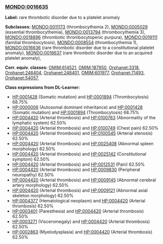 
### [MONDO:0016635](http://purl.obolibrary.org/obo/MONDO_0016635)
**Label:** rare thrombotic disorder due to a platelet anomaly

**Subclasses:** [MONDO:0011173](http://purl.obolibrary.org/obo/MONDO_0011173) (thrombocythemia 2), [MONDO:0005029](http://purl.obolibrary.org/obo/MONDO_0005029) (essential thrombocythemia), [MONDO:0013794](http://purl.obolibrary.org/obo/MONDO_0013794) (thrombocythemia 3), [MONDO:0018896](http://purl.obolibrary.org/obo/MONDO_0018896) (thrombotic thrombocytopenic purpura), [MONDO:0019111](http://purl.obolibrary.org/obo/MONDO_0019111) (familial thrombocytosis), [MONDO:0008554](http://purl.obolibrary.org/obo/MONDO_0008554) (thrombocythemia 1), [MONDO:0016636](http://purl.obolibrary.org/obo/MONDO_0016636) (rare thrombotic disorder due to a constitutional platelet anomaly), [MONDO:0016637](http://purl.obolibrary.org/obo/MONDO_0016637) (rare thrombotic disorder due to an acquired platelet anomaly), 

**Corr. equiv. classes:** [OMIM:614521](http://purl.obolibrary.org/obo/OMIM_614521), [OMIM:187950](http://purl.obolibrary.org/obo/OMIM_187950), [Orphanet:3318](http://www.orpha.net/ORDO/Orphanet_3318), [Orphanet:248404](http://www.orpha.net/ORDO/Orphanet_248404), [Orphanet:248401](http://www.orpha.net/ORDO/Orphanet_248401), [OMIM:601977](http://purl.obolibrary.org/obo/OMIM_601977), [Orphanet:71493](http://www.orpha.net/ORDO/Orphanet_71493), [Orphanet:54057](http://www.orpha.net/ORDO/Orphanet_54057), 

**Class expressions from DL-Learner:**

- [HP:0001428](http://purl.obolibrary.org/obo/HP_0001428) (Somatic mutation) and [HP:0001894](http://purl.obolibrary.org/obo/HP_0001894) (Thrombocytosis) 68.75%
- [HP:0000006](http://purl.obolibrary.org/obo/HP_0000006) (Autosomal dominant inheritance) and [HP:0001428](http://purl.obolibrary.org/obo/HP_0001428) (Somatic mutation) and [HP:0001894](http://purl.obolibrary.org/obo/HP_0001894) (Thrombocytosis) 68.75%
- [HP:0004420](http://purl.obolibrary.org/obo/HP_0004420) (Arterial thrombosis) and [HP:0100763](http://purl.obolibrary.org/obo/HP_0100763) (Abnormality of the lymphatic system) 62.50%
- [HP:0004420](http://purl.obolibrary.org/obo/HP_0004420) (Arterial thrombosis) and [HP:0100749](http://purl.obolibrary.org/obo/HP_0100749) (Chest pain) 62.50%
- [HP:0004420](http://purl.obolibrary.org/obo/HP_0004420) (Arterial thrombosis) and [HP:0100545](http://purl.obolibrary.org/obo/HP_0100545) (Arterial stenosis) 62.50%
- [HP:0004420](http://purl.obolibrary.org/obo/HP_0004420) (Arterial thrombosis) and [HP:0025408](http://purl.obolibrary.org/obo/HP_0025408) (Abnormal spleen morphology) 62.50%
- [HP:0004420](http://purl.obolibrary.org/obo/HP_0004420) (Arterial thrombosis) and [HP:0025142](http://purl.obolibrary.org/obo/HP_0025142) (Constitutional symptom) 62.50%
- [HP:0004420](http://purl.obolibrary.org/obo/HP_0004420) (Arterial thrombosis) and [HP:0012531](http://purl.obolibrary.org/obo/HP_0012531) (Pain) 62.50%
- [HP:0004420](http://purl.obolibrary.org/obo/HP_0004420) (Arterial thrombosis) and [HP:0009830](http://purl.obolibrary.org/obo/HP_0009830) (Peripheral neuropathy) 62.50%
- [HP:0004420](http://purl.obolibrary.org/obo/HP_0004420) (Arterial thrombosis) and [HP:0009145](http://purl.obolibrary.org/obo/HP_0009145) (Abnormal cerebral artery morphology) 62.50%
- [HP:0004420](http://purl.obolibrary.org/obo/HP_0004420) (Arterial thrombosis) and [HP:0009121](http://purl.obolibrary.org/obo/HP_0009121) (Abnormal axial skeleton morphology) 62.50%
- [HP:0004377](http://purl.obolibrary.org/obo/HP_0004377) (Hematological neoplasm) and [HP:0004420](http://purl.obolibrary.org/obo/HP_0004420) (Arterial thrombosis) 62.50%
- [HP:0003401](http://purl.obolibrary.org/obo/HP_0003401) (Paresthesia) and [HP:0004420](http://purl.obolibrary.org/obo/HP_0004420) (Arterial thrombosis) 62.50%
- [HP:0003271](http://purl.obolibrary.org/obo/HP_0003271) (Visceromegaly) and [HP:0004420](http://purl.obolibrary.org/obo/HP_0004420) (Arterial thrombosis) 62.50%
- [HP:0002863](http://purl.obolibrary.org/obo/HP_0002863) (Myelodysplasia) and [HP:0004420](http://purl.obolibrary.org/obo/HP_0004420) (Arterial thrombosis) 62.50%


